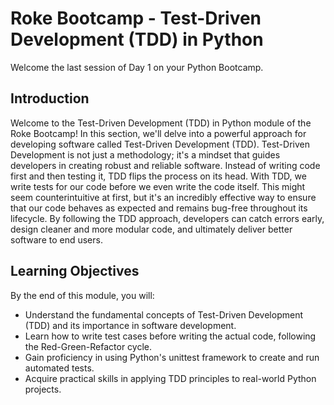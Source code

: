 # Roke Bootcamp - Test-Driven Development (TDD) in Python
Welcome the last session of Day 1 on your Python Bootcamp.

## Introduction

Welcome to the Test-Driven Development (TDD) in Python module of the Roke Bootcamp! In this section, we'll delve into a powerful approach for developing software called Test-Driven Development (TDD). Test-Driven Development is not just a methodology; it's a mindset that guides developers in creating robust and reliable software. Instead of writing code first and then testing it, TDD flips the process on its head. With TDD, we write tests for our code before we even write the code itself. This might seem counterintuitive at first, but it's an incredibly effective way to ensure that our code behaves as expected and remains bug-free throughout its lifecycle. By following the TDD approach, developers can catch errors early, design cleaner and more modular code, and ultimately deliver better software to end users.

## Learning Objectives

By the end of this module, you will:

- Understand the fundamental concepts of Test-Driven Development (TDD) and its importance in software development.
- Learn how to write test cases before writing the actual code, following the Red-Green-Refactor cycle.
- Gain proficiency in using Python's unittest framework to create and run automated tests.
- Acquire practical skills in applying TDD principles to real-world Python projects.
